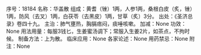 序号：18184
名称：华盖散
组成：黄耆（锉）1两，人参1两，桑根白皮（炙，锉）1两，防风（去叉）1两，白茯苓（去黑皮）1两，甘草（炙）3分。
出处：《圣济总录》卷四十九。
主治：肺气壅热，胸膈痞闷，痰唾咳嗽。
加减：None
功效：None
用法用量：每服3钱匕，生姜蜜汤调下；常服入生姜2片，如茶点，不拘时候。
制备方法：上为散。
临床应用：None
各家论述：None
用药禁忌：None
附注：None

